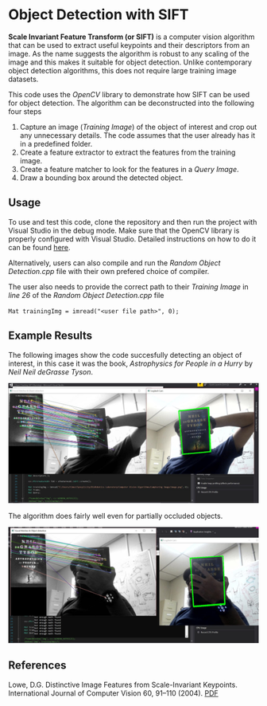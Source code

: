 # Object Detection with SIFT

**Scale Invariant Feature Transform (or SIFT)** is a computer vision algorithm that can be used to extract useful keypoints and their descriptors from an image. As the name suggests the algorithm is robust to any scaling of the image and this makes it suitable for object detection. Unlike contemporary object detection algorithms, this does not require large training image datasets.

This code uses the _OpenCV_ library to demonstrate how SIFT can be used for object detection. The algorithm can be deconstructed into the following four steps

1. Capture an image (_Training Image_) of the object of interest and crop out any unnecessary details. The code assumes that the user already has it in a predefined folder.
2. Create a feature extractor to extract the features from the training image.
3. Create a feature matcher to look for the features in a _Query Image_.
4. Draw a bounding box around the detected object.

## Usage

To use and test this code, clone the repository and then run the project with Visual Studio in the debug mode. Make sure that the OpenCV library is properly configured with Visual Studio. Detailed instructions on how to do it can be found [here](https://docs.opencv.org/2.4/doc/tutorials/introduction/windows_visual_studio_Opencv/windows_visual_studio_Opencv.html).

Alternatively, users can also compile and run the _Random Object Detection.cpp_ file with their own prefered choice of compiler.

The user also needs to provide the correct path to their _Training Image_ in _line 26_ of the _Random Object Detection.cpp_ file

`Mat trainingImg = imread("<user file path>", 0);`

## Example Results

The following images show the code succesfully detecting an object of interest, in this case it was the book, _Astrophysics for People in a Hurry_ by _Neil Neil deGrasse Tyson_.

![Successful Object Detection](Image1.jpg)

The algorithm does fairly well even for partially occluded objects.

![Partially Occluded Object Detection](Image2.jpg)

## References
Lowe, D.G. Distinctive Image Features from Scale-Invariant Keypoints. International Journal of Computer Vision 60, 91–110 (2004). [PDF](https://www.cs.ubc.ca/~lowe/papers/ijcv04.pdf)
